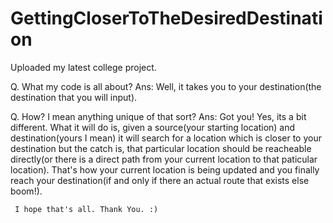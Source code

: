 # GettingCloserToTheDesiredDestination
Uploaded my latest college project.


Q. What my code is all about?
Ans: Well, it takes you to your destination(the destination that you will input).

Q. How? I mean anything unique of that sort?
Ans: Got you! Yes, its a bit different. What it will do is, given a source(your starting location) and destination(yours I mean) it will
     search for a location which is closer to your destination but the catch is, that particular location should be reacheable directly(or
     there is a direct path from your current location to that paticular location). That's how your current location is being updated
     and you finally reach your destination(if and only if there an actual route that exists else boom!).
     
     
     I hope that's all. Thank You. :)
